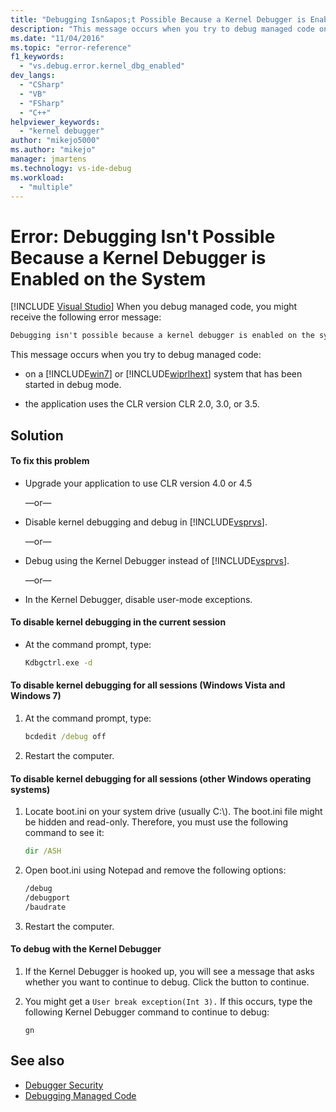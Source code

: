 ```yaml
---
title: "Debugging Isn&apos;t Possible Because a Kernel Debugger is Enabled on the System | Microsoft Docs"
description: "This message occurs when you try to debug managed code on a Windows 7 or Windows Vista system that has been started in debug mode, and the application uses the CLR version CLR 2.0, 3.0, or 3.5."
ms.date: "11/04/2016"
ms.topic: "error-reference"
f1_keywords:
  - "vs.debug.error.kernel_dbg_enabled"
dev_langs:
  - "CSharp"
  - "VB"
  - "FSharp"
  - "C++"
helpviewer_keywords:
  - "kernel debugger"
author: "mikejo5000"
ms.author: "mikejo"
manager: jmartens
ms.technology: vs-ide-debug
ms.workload:
  - "multiple"
---
```

# Error: Debugging Isn&#39;t Possible Because a Kernel Debugger is Enabled on the System

 [!INCLUDE [Visual Studio](~/includes/applies-to-version/vs-windows-only.md)]
When you debug managed code, you might receive the following error message:

```cmd
Debugging isn't possible because a kernel debugger is enabled on the system
```

 This message occurs when you try to debug managed code:

- on a [!INCLUDE[win7](../debugger/includes/win7_md.md)] or [!INCLUDE[wiprlhext](../debugger/includes/wiprlhext_md.md)] system that has been started in debug mode.

- the application uses the CLR version CLR 2.0, 3.0, or 3.5.

## Solution

#### To fix this problem

- Upgrade your application to use CLR version 4.0 or 4.5

   —or—

- Disable kernel debugging and debug in [!INCLUDE[vsprvs](../code-quality/includes/vsprvs_md.md)].

   —or—

- Debug using the Kernel Debugger instead of [!INCLUDE[vsprvs](../code-quality/includes/vsprvs_md.md)].

   —or—

- In the Kernel Debugger, disable user-mode exceptions.

#### To disable kernel debugging in the current session

- At the command prompt, type:

    ```cmd
    Kdbgctrl.exe -d
    ```

#### To disable kernel debugging for all sessions (Windows Vista and Windows 7)

1. At the command prompt, type:

    ```cmd
    bcdedit /debug off
    ```

2. Restart the computer.

#### To disable kernel debugging for all sessions (other Windows operating systems)

1. Locate boot.ini on your system drive (usually C:\\). The boot.ini file might be hidden and read-only. Therefore, you must use the following command to see it:

    ```cmd
    dir /ASH
    ```

2. Open boot.ini using Notepad and remove the following options:

    ```cmd
    /debug
    /debugport
    /baudrate
    ```

3. Restart the computer.

#### To debug with the Kernel Debugger

1. If the Kernel Debugger is hooked up, you will see a message that asks whether you want to continue to debug. Click the button to continue.

2. You might get a `User break exception(Int 3).` If this occurs, type the following Kernel Debugger command to continue to debug:

     `gn`

## See also
- [Debugger Security](../debugger/debugger-security.md)
- [Debugging Managed Code](../debugger/debugging-managed-code.md)

